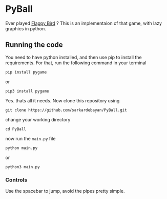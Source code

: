 # PyBall
Ever played [Flappy Bird](https://en.wikipedia.org/wiki/Flappy_Bird) ? This is an implementaion of that game, with lazy graphics in python.

## Running the code
You need to have python installed, and then use pip to install the requirements. For that, run the following command in your terminal

```
pip install pygame
```

or

```
pip3 install pygame
```

Yes. thats all it needs. Now clone this repository using 

```
git clone https://github.com/sarkardebayan/PyBall.git
```
change your working directory
```
cd PyBall
```
now run the `main.py` file
```
python main.py
```
or
```
python3 main.py
```
### Controls
Use the spacebar to jump, avoid the pipes pretty simple.